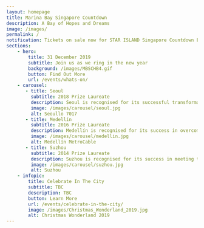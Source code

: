 ```yaml
---
layout: homepage
title: Marina Bay Singapore Countdown
description: A Bay of Hopes and Dreams
image: /images/
permalink: /
notification: Tickets on sale now for STAR ISLAND Singapore Countdown Edition 2019 - 2020 
sections:
    - hero:
        title: 31 December 2019
        subtitle: Join us as we ring in the new year
        background: /images/MBSCHB4.gif
        button: Find Out More
        url: /events/whats-on/
    - carousel:
       - title: Seoul
         subtitle: 2018 Prize Laureate
         description: Seoul is recognised for its successful transformation from a bureaucratic top-down city into the inclusive, socially stable and highly innovative city we see today.
         image: /images/carousel/seoul.jpg
         alt: Seoullo 7017
       - title: Medellín  
         subtitle: 2016 Prize Laureate
         description: Medellín is recognised for its success in overcoming challenges of uncontrolled urban expansion and year of violence due to social inequalities.
         image: /images/carousel/medellin.jpg
         alt: Medellín MetroCable
       - title: Suzhou
         subtitle: 2014 Prize Laureate
         description: Suzhou is recognised for its success in meeting the multiple challenges of balancing economic growth with protection of cultural and built heritage. 
         image: /images/carousel/suzhou.jpg
         alt: Suzhou 
    - infopic:
        title: Celebrate In The City
        subtitle: TBC
        description: TBC
        button: Learn More
        url: /events/celebrate-in-the-city/
        image: /images/Christmas_Wonderland_2019.jpg
        alt: Christmas Wonderland 2019
---
```

